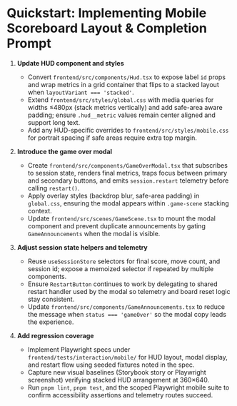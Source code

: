 # Quickstart: Implementing Mobile Scoreboard Layout & Completion Prompt

1. **Update HUD component and styles**
   - Convert `frontend/src/components/Hud.tsx` to expose label `id` props and wrap metrics in a grid container that flips to a stacked layout when `layoutVariant === 'stacked'`.
   - Extend `frontend/src/styles/global.css` with media queries for widths ≤480px (stack metrics vertically) and add safe-area aware padding; ensure `.hud__metric` values remain center aligned and support long text.
   - Add any HUD-specific overrides to `frontend/src/styles/mobile.css` for portrait spacing if safe areas require extra top margin.

2. **Introduce the game over modal**
   - Create `frontend/src/components/GameOverModal.tsx` that subscribes to session state, renders final metrics, traps focus between primary and secondary buttons, and emits `session.restart` telemetry before calling `restart()`.
   - Apply overlay styles (backdrop blur, safe-area padding) in `global.css`, ensuring the modal appears within `.game-scene` stacking context.
   - Update `frontend/src/scenes/GameScene.tsx` to mount the modal component and prevent duplicate announcements by gating `GameAnnouncements` when the modal is visible.

3. **Adjust session state helpers and telemetry**
   - Reuse `useSessionStore` selectors for final score, move count, and session id; expose a memoized selector if repeated by multiple components.
   - Ensure `RestartButton` continues to work by delegating to shared restart handler used by the modal so telemetry and board reset logic stay consistent.
   - Update `frontend/src/components/GameAnnouncements.tsx` to reduce the message when `status === 'gameOver'` so the modal copy leads the experience.

4. **Add regression coverage**
   - Implement Playwright specs under `frontend/tests/interaction/mobile/` for HUD layout, modal display, and restart flow using seeded fixtures noted in the spec.
   - Capture new visual baselines (Storybook story or Playwright screenshot) verifying stacked HUD arrangement at 360×640.
   - Run `pnpm lint`, `pnpm test`, and the scoped Playwright mobile suite to confirm accessibility assertions and telemetry routes succeed.
